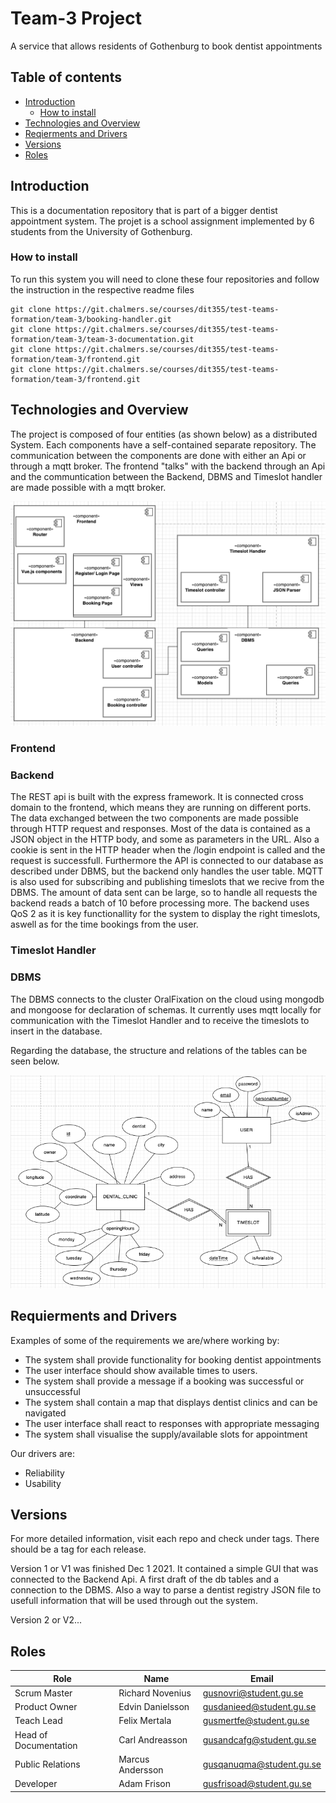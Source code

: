 # Team-3 Project

A service that allows residents of Gothenburg to book dentist appointments

## Table of contents

* [Introduction](#introduction)
  * [How to install](#how-to-intstall)
* [Technologies and Overview](#technologies-and-overview)
* [Reqierments and Drivers](#reqierments-and-drivers)
* [Versions](#versions)
* [Roles](#roles)

## Introduction

This is a documentation repository that is part of a bigger dentist appointment system.
The projet is a school assignment implemented by 6 students from the University of Gothenburg.

### How to install

To run this system you will need to clone these four repositories and follow the instruction in the respective readme files

```
git clone https://git.chalmers.se/courses/dit355/test-teams-formation/team-3/booking-handler.git
git clone https://git.chalmers.se/courses/dit355/test-teams-formation/team-3/team-3-documentation.git
git clone https://git.chalmers.se/courses/dit355/test-teams-formation/team-3/frontend.git
git clone https://git.chalmers.se/courses/dit355/test-teams-formation/team-3/frontend.git
```

## Technologies and Overview

The project is composed of four entities (as shown below) as a distributed System. Each components have a self-contained separate repository.
The communication between the components are done with either an Api or through a mqtt broker. The frontend "talks" with the backend through an Api and
the communtication between the Backend, DBMS and Timeslot handler are made possible with a mqtt broker.

![Component_overview](Component_overview_diagram.png)

### Frontend


### Backend
The REST api is built with the express framework. It is connected cross domain to the frontend, which means they are running on different ports. The data exchanged between the two components are made possible through HTTP request and responses. Most of the data is contained as a JSON object in the HTTP body, and some as parameters in the URL. Also a cookie is sent in the HTTP header when the /login endpoint is called and the request is successfull. Furthermore the API is connected to our database as described under DBMS, but the backend only handles the user table. MQTT is also used for subscribing and publishing timeslots that we recive from the DBMS. The amount of data sent can be large, so to handle all requests the backend reads a batch of 10 before processing more. The backend uses QoS 2 as it is key functionallity for the system to display the right timeslots, aswell as for the time bookings from the user.

### Timeslot Handler

### DBMS
The DBMS connects to the cluster OralFixation on the cloud using mongodb and mongoose for declaration of schemas. 
It currently uses mqtt locally for communication with the Timeslot Handler and to receive the timeslots to insert in the database.


Regarding the database, the structure and relations of the tables can be seen below.

![Database_diagram](ER-dagram.jpg)

## Requierments and Drivers

Examples of some of the requirements we are/where working by:

* The system shall provide functionality for booking dentist appointments
* The user interface should show available times to users.
* The system shall provide a message if a booking was successful or unsuccessful
* The system shall contain a map that displays dentist clinics and can be navigated
* The user interface shall react to responses with appropriate  messaging
* The system shall visualise the supply/available slots for appointment

Our drivers are:

* Reliability
* Usability

## Versions

For more detailed information, visit each repo and check under tags. There should be a tag for each release.

Version 1 or V1 was finished Dec 1 2021. It contained a simple GUI that was connected to the Backend Api. A first draft of the db tables and a connection to the DBMS.
Also a way to parse a dentist registry JSON file to usefull information that will be used through out the system.

Version 2 or V2...

## Roles

|Role|Name|Email|
|----|-----|-------|
|Scrum Master|Richard Novenius|gusnovri@student.gu.se|
|Product Owner|Edvin Danielsson|gusdanieed@student.gu.se|
|Teach Lead|Felix Mertala|gusmertfe@student.gu.se|
|Head of Documentation|Carl Andreasson|gusandcafg@student.gu.se|
|Public Relations|Marcus Andersson|gusqanuqma@student.gu.se|
|Developer|Adam Frison|gusfrisoad@student.gu.se|

